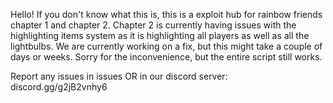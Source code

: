 Hello! If you don't know what this is, this is a exploit hub for rainbow friends chapter 1 and chapter 2. Chapter 2 is currently having issues with the highlighting items system as it is highlighting all players as well as
all the lightbulbs. We are currently working on a fix, but this might take a couple of days or weeks. Sorry for the inconvenience, but the entire script still works.

Report any issues in issues OR in our discord server: discord.gg/g2jB2vnhy6
